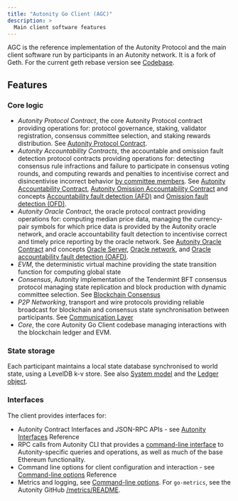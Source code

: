 ```yaml
---
title: "Autonity Go Client (AGC)"
description: >
  Main client software features
---
```


AGC is the reference implementation of the Autonity Protocol and the main client software run by participants in an Autonity network. It is a fork of Geth. For the current geth rebase version see [Codebase](/reference/codebase/).

## Features

### Core logic

- _Autonity Protocol Contract_, the core Autonity Protocol contract providing operations for: protocol governance, staking, validator registration, consensus committee selection, and staking rewards distribution. See [Autonity Protocol Contract](/concepts/architecture/#autonity-protocol-contract).
- _Autonity Accountability Contracts_, the accountable and omission fault detection protocol contracts providing operations for: detecting consensus rule infractions and failure to participate in consensus voting rounds, and computing rewards and penalties to incentivise correct and disincentivise incorrect behavior [by committee members](/concepts/consensus/committee/). See [Autonity Accountability Contract](/concepts/architecture/#autonity-accountability-contract), [Autonity Omission Accountability Contract](/concepts/architecture/#autonity-omission-accountability-contract) and concepts [Accountability fault detection (AFD)](/concepts/afd/) and [Omission fault detection (OFD)](/concepts/ofd/).
- _Autonity Oracle Contract_, the oracle protocol contract providing operations for: computing median price data, managing the currency-pair symbols for which price data is provided by the Autonity oracle network, and oracle accountability fault detection to incentivise correct and timely price reporting by the oracle network. See [Autonity Oracle Contract](/concepts/architecture/#autonity-oracle-contract) and concepts [Oracle Server](/concepts/oracle-server/), [Oracle network](/concepts/oracle-network/), and [Oracle accountability fault detection (OAFD)](/concepts/oafd/).
- _EVM_, the deterministic virtual machine providing the state transition function for computing global state
- _Consensus_, Autonity implementation of the  Tendermint BFT consensus protocol managing state replication and block production with dynamic committee selection. See [Blockchain Consensus](/concepts/architecture/#blockchain-consensus)
- _P2P Networking_, transport and wire protocols providing reliable broadcast for blockchain and consensus state synchronisation between participants. See [Communication Layer](/concepts/architecture/#communication-layer)
- _Core_, the core Autonity Go Client codebase managing interactions with the blockchain ledger and EVM.

### State storage
Each participant maintains a local state database synchronised to world state, using a LevelDB k-v store. See also [System model](/concepts/system-model/) and the [Ledger object](/concepts/system-model/#the-ledger-object). 

### Interfaces
The client provides interfaces for:

- Autonity Contract Interfaces and JSON-RPC APIs - see [Autonity Interfaces](/reference/api/) Reference
- RPC calls from Autonity CLI that provides a [command-line interface](/reference/cli/#command-line-facilities) to Autonity-specific queries and operations, as well as much of the base Ethereum functionality.
- Command line options for client configuration and interaction - see [Command-line options](/reference/cli/agc/#command-line-options) Reference
- Metrics and logging, see [Command-line options](/reference/cli/agc/#command-line-options). For `go-metrics`, see the Autonity GitHub [/metrics/README](https://github.com/autonity/autonity/blob/master/metrics/README.md).
